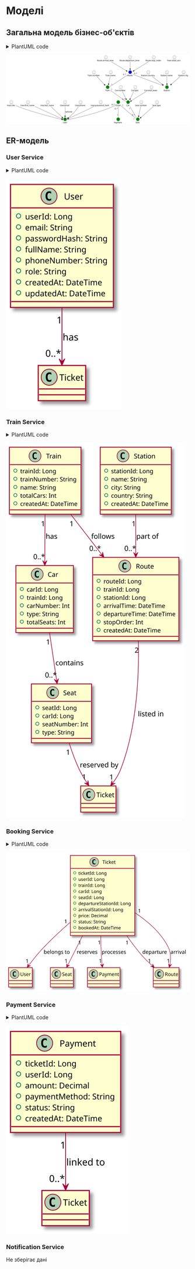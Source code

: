 # Моделі


## Загальна модель бізнес-об'єктів

<details>
<summary>PlantUML code</summary>

```plantuml
@startuml

entity User #green
entity Train #green
entity Station #green
entity Route #blue
entity Car #green
entity Seat #green
entity Ticket #green
entity Payment #green

entity User.first_name
entity User.last_name
entity User.email
entity User.phone
entity User.password_hash
entity User.role

entity Train.number
entity Train.name
entity Train.total_cars

entity Station.name
entity Station.city
entity Station.country

entity Route.arrival_time
entity Route.departure_time
entity Route.stop_order

entity Car.number
entity Car.type
entity Car.total_seats

entity Seat.number
entity Seat.type

Ticket "0..*" -- "1" User
Ticket "0..*" -- "1" Payment
Ticket "1" -- "1" Seat

Route "0..*" -- "1" Train
Route "0..*" -- "1" Station

Train "1" -- "0..*" Car
Car "1" -- "0..*" Seat


User.first_name --* User
User.last_name --* User
User.email --* User : optional
User.phone --* User
User.password_hash --* User
User.role --* User

Train.number --* Train
Train.name --* Train

Station.name --* Station
Station.city --* Station
Station.country --* Station

Route.arrival_time --* Route
Route.departure_time --* Route
Route.stop_order --* Route

Car.number --* Car
Car.type --* Car
Car.total_seats --* Car

Seat.number --* Seat
Seat.type --* Seat


@enduml
```

</details>

![](img/business-objects-model.svg)



## ER-модель

### User Service

<details>
<summary>PlantUML code</summary>

```plantuml
@startuml userservice

class User {
  +userId: Long
  +email: String
  +passwordHash: String
  +fullName: String
  +phoneNumber: String
  +role: String
  +createdAt: DateTime
  +updatedAt: DateTime
}

User "1" --> "0..*" Ticket : has

@enduml
```

</details>

![](img/userservice.svg)



### Train Service

<details>
<summary>PlantUML code</summary>

```plantuml
@startuml trainservice

class Train {
  +trainId: Long
  +trainNumber: String
  +name: String
  +totalCars: Int
  +createdAt: DateTime
}

class Station {
  +stationId: Long
  +name: String
  +city: String
  +country: String
  +createdAt: DateTime
}

class Route {
  +routeId: Long
  +trainId: Long
  +stationId: Long
  +arrivalTime: DateTime
  +departureTime: DateTime
  +stopOrder: Int
  +createdAt: DateTime
}

class Car {
  +carId: Long
  +trainId: Long
  +carNumber: Int
  +type: String
  +totalSeats: Int
}

class Seat {
  +seatId: Long
  +carId: Long
  +seatNumber: Int
  +type: String
}

Train "1" --> "0..*" Route : follows
Train "1" --> "0..*" Car : has
Car "1" --> "0..*" Seat : contains
Station "1" --> "0..*" Route : part of

Route "2" --> "1" Ticket : listed in
Seat "1" --> "1" Ticket : reserved by


@enduml
```

</details>

![](img/trainservice.svg)

### Booking Service

<details>
<summary>PlantUML code</summary>

```plantuml
@startuml bookingservice
class Ticket {
  +ticketId: Long
  +userId: Long
  +trainId: Long
  +carId: Long
  +seatId: Long
  +departureStationId: Long
  +arrivalStationId: Long
  +price: Decimal
  +status: String
  +bookedAt: DateTime
}



Ticket "1" --> "1" User : belongs to
Ticket "1" --> "1" Seat : reserves
Ticket "1" --> "1" Payment : processes
Ticket "1" --> "1" Route : departure
Ticket "1" --> "1" Route : arrival

@enduml
```

</details>

![](img/bookingservice.svg)



### Payment Service

<details>
<summary>PlantUML code</summary>

```plantuml
@startuml paymentservice
class Payment {
  +ticketId: Long
  +userId: Long
  +amount: Decimal
  +paymentMethod: String
  +status: String
  +createdAt: DateTime
}

Payment "1" --> "0..*" Ticket : linked to

@enduml
```

</details>

![](img/paymentservice.svg)


### Notification Service

Не зберігає дані

